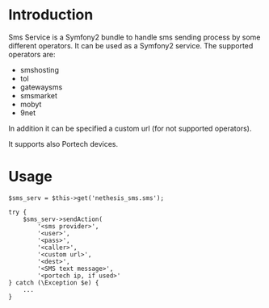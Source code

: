 # Introduction

Sms Service is a Symfony2 bundle to handle sms sending process by some different operators.
It can be used as a Symfony2 service.
The supported operators are:

* smshosting
* tol
* gatewaysms
* smsmarket
* mobyt
* 9net

In addition it can be specified a custom url (for not supported operators).

It supports also Portech devices.


# Usage

```
$sms_serv = $this->get('nethesis_sms.sms');

try {
    $sms_serv->sendAction(
        '<sms provider>',
        '<user>',
        '<pass>',
        '<caller>',
        '<custom url>',
        '<dest>',
        '<SMS text message>',
        '<portech ip, if used>'
} catch (\Exception $e) {
    ...
}
```
